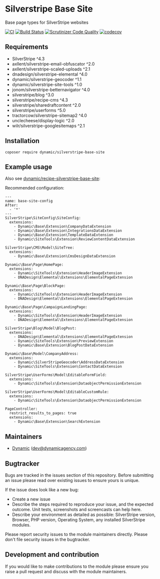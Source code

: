 # Silverstripe Base Site

Base page types for SilverStripe websites

[![CI](https://github.com/dynamic/silverstripe-base-site/actions/workflows/ci.yml/badge.svg)](https://github.com/dynamic/silverstripe-base-site/actions/workflows/ci.yml)
[![Build Status](https://travis-ci.com/dynamic/silverstripe-base-site.svg?token=hFT1sXd4nNmguE972zHN&branch=master)](https://travis-ci.com/dynamic/silverstripe-base-site)
[![Scrutinizer Code Quality](https://scrutinizer-ci.com/g/dynamic/silverstripe-base-site/badges/quality-score.png?b=master&s=6602bc588bf7da4a15e9ae4e061c92781c87caf5)](https://scrutinizer-ci.com/g/dynamic/silverstripe-base-site/?branch=master)
[![codecov](https://codecov.io/gh/dynamic/silverstripe-base-site/branch/master/graph/badge.svg?token=8qD1GBbxzV)](https://codecov.io/gh/dynamic/silverstripe-base-site)

## Requirements

* SilverStripe ^4.3
* axllent/silverstripe-email-obfuscator ^2.0
* axllent/silverstripe-scaled-uploads ^2.1
* dnadesign/silverstripe-elemental ^4.0
* dynamic/silverstripe-geocoder ^1.1
* dynamic/silverstripe-site-tools ^1.0
* jonom/silverstripe-betternavigator ^4.0
* silverstripe/blog ^3.0
* silverstripe/recipe-cms ^4.3
* silverstripe/sharedraftcontent ^2.0
* silverstripe/userforms ^5.0
* tractorcow/silverstripe-sitemap2 ^4.0
* unclecheese/display-logic ^2.0
* wilr/silverstripe-googlesitemaps ^2.1

## Installation

`coposer require dynamic/silverstripe-base-site`

## Example usage

Also see [dynamic/recipe-silverstripe-base-site](https://github.com/dynamic/recipe-silverstripe-base-site):

Recommended configuration:

```
---
name: base-site-config
After:
  - '*'
---
SilverStripe\SiteConfig\SiteConfig:
  extensions:
    - Dynamic\Base\Extension\CompanyDataExtension
    - Dynamic\Base\Extension\IntegrationsDataExtension
    - Dynamic\Base\Extension\TemplateDataExtension
    - Dynamic\SiteTools\Extension\ReviewContentDataExtension

SilverStripe\CMS\Model\SiteTree:
  extensions:
    - Dynamic\Base\Extension\CmsDesignDataExtension

Dynamic\Base\Page\HomePage:
  extensions:
    - Dynamic\SiteTools\Extension\HeaderImageExtension
    - DNADesign\Elemental\Extensions\ElementalPageExtension

Dynamic\Base\Page\BlockPage:
  extensions:
    - Dynamic\SiteTools\Extension\HeaderImageExtension
    - DNADesign\Elemental\Extensions\ElementalPageExtension

Dynamic\Base\Page\CampaignLandingPage:
  extensions:
    - Dynamic\SiteTools\Extension\HeaderImageExtension
    - DNADesign\Elemental\Extensions\ElementalPageExtension

SilverStripe\Blog\Model\BlogPost:
  extensions:
    - DNADesign\Elemental\Extensions\ElementalPageExtension
    - Dynamic\SiteTools\Extension\PreviewExtension
    - Dynamic\Base\Extension\BlogPostDataExtension

Dynamic\Base\Model\CompanyAddress:
  extensions:
    - Dynamic\SilverStripeGeocoder\AddressDataExtension
    - Dynamic\SiteTools\Extension\ContactDataExtension

SilverStripe\UserForms\Model\EditableFormField:
  extensions:
    - Dynamic\SiteTools\Extension\DataobjectPermissionExtension

SilverStripe\UserForms\Model\EditableCustomRule:
  extensions:
    - Dynamic\SiteTools\Extension\DataobjectPermissionExtension

PageController:
  restrict_results_to_pages: true
  extensions:
    - Dynamic\Base\Extension\SearchExtension
```

## Maintainers
 *  [Dynamic](http://www.dynamicagency.com) (<dev@dynamicagency.com>)

## Bugtracker
Bugs are tracked in the issues section of this repository. Before submitting an issue please read over
existing issues to ensure yours is unique.

If the issue does look like a new bug:

 - Create a new issue
 - Describe the steps required to reproduce your issue, and the expected outcome. Unit tests, screenshots
 and screencasts can help here.
 - Describe your environment as detailed as possible: SilverStripe version, Browser, PHP version,
 Operating System, any installed SilverStripe modules.

Please report security issues to the module maintainers directly. Please don't file security issues in the bugtracker.

## Development and contribution
If you would like to make contributions to the module please ensure you raise a pull request and discuss with the module maintainers.
